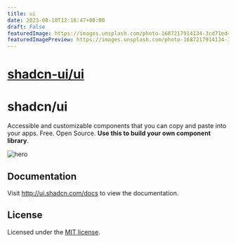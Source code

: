 ```yaml
---
title: ui
date: 2023-08-10T12:16:47+08:00
draft: False
featuredImage: https://images.unsplash.com/photo-1687217914134-3cd71ed455fc?ixid=M3w0NjAwMjJ8MHwxfHJhbmRvbXx8fHx8fHx8fDE2OTE2NDA4OTR8&ixlib=rb-4.0.3
featuredImagePreview: https://images.unsplash.com/photo-1687217914134-3cd71ed455fc?ixid=M3w0NjAwMjJ8MHwxfHJhbmRvbXx8fHx8fHx8fDE2OTE2NDA4OTR8&ixlib=rb-4.0.3
---
```


# [shadcn-ui/ui](https://github.com/shadcn-ui/ui)

# shadcn/ui

Accessible and customizable components that you can copy and paste into your apps. Free. Open Source. **Use this to build your own component library**.

![hero](apps/www/public/og.jpg)

## Documentation

Visit http://ui.shadcn.com/docs to view the documentation.

## License

Licensed under the [MIT license](https://github.com/shadcn/ui/blob/main/LICENSE.md).
